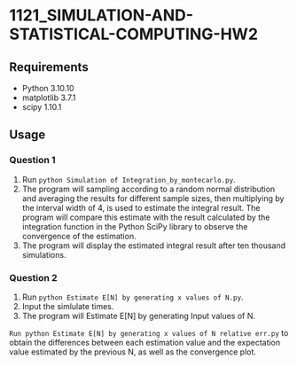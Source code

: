 # 1121_SIMULATION-AND-STATISTICAL-COMPUTING-HW2

## Requirements

- Python 3.10.10
- matplotlib 3.7.1
- scipy 1.10.1
## Usage

### Question 1

1. Run `python Simulation of Integration_by_montecarlo.py`.
2. The program will sampling according to a random normal distribution and averaging the results for different sample sizes, then multiplying by the interval width of 4, is used to estimate the integral result. The program will compare this estimate with the result calculated by the integration function in the Python SciPy library to observe the convergence of the estimation.
3. The program will display the estimated integral result after ten thousand simulations.

### Question 2

1. Run `python Estimate E[N] by generating x values of N.py`.
2. Input the simlulate times.
3. The program will Estimate E[N] by generating Input values of N.

`Run python Estimate E[N] by generating x values of N relative err.py` to obtain the differences between each estimation value and the expectation value estimated by the previous N, as well as the convergence plot.
